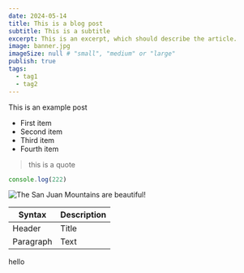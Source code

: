 ```yaml
---
date: 2024-05-14
title: This is a blog post
subtitle: This is a subtitle
excerpt: This is an excerpt, which should describe the article.
image: banner.jpg
imageSize: null # "small", "medium" or "large"
publish: true
tags:
  - tag1
  - tag2
---
```

This is an example post

- First item
- Second item
- Third item
- Fourth item

> this is a quote

```js
console.log(222)
```

![The San Juan Mountains are beautiful!](https://mdg.imgix.net/assets/images/san-juan-mountains.jpg?auto=format&fit=clip&q=40&w=1080 "San Juan Mountains")

| Syntax      | Description |
| ----------- | ----------- |
| Header      | Title       |
| Paragraph   | Text        |

hello
